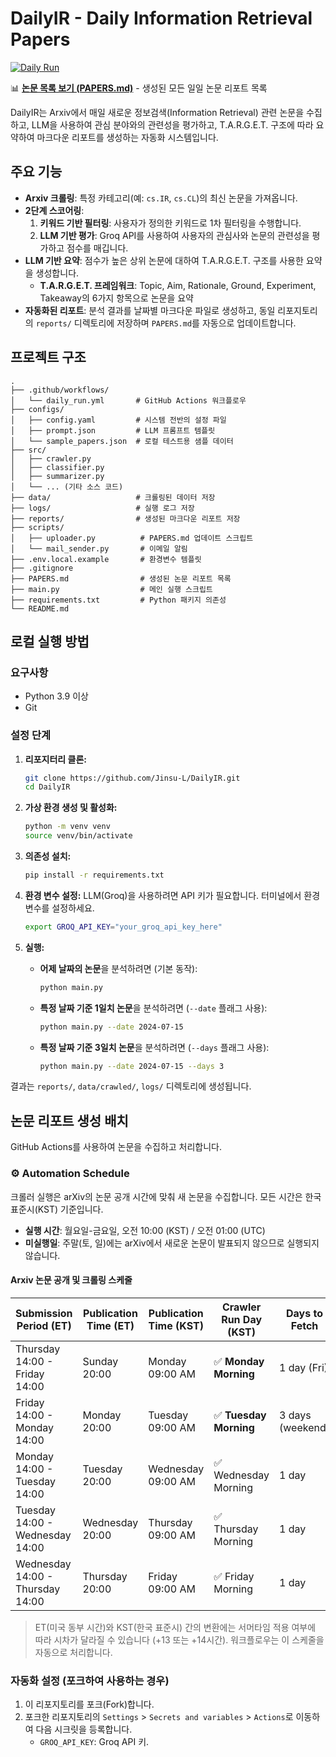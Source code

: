 # DailyIR - Daily Information Retrieval Papers

[![Daily Run](https://github.com/Jinsu-L/DailyIR/actions/workflows/daily_run.yml/badge.svg)](https://github.com/Jinsu-L/DailyIR/actions/workflows/daily_run.yml)

📊 **[논문 목록 보기 (PAPERS.md)](./PAPERS.md)** - 생성된 모든 일일 논문 리포트 목록

DailyIR는 Arxiv에서 매일 새로운 정보검색(Information Retrieval) 관련 논문을 수집하고, LLM을 사용하여 관심 분야와의 관련성을 평가하고, T.A.R.G.E.T. 구조에 따라 요약하여 마크다운 리포트를 생성하는 자동화 시스템입니다.

## 주요 기능

-   **Arxiv 크롤링**: 특정 카테고리(예: `cs.IR`, `cs.CL`)의 최신 논문을 가져옵니다.
-   **2단계 스코어링**:
    1.  **키워드 기반 필터링**: 사용자가 정의한 키워드로 1차 필터링을 수행합니다.
    2.  **LLM 기반 평가**: Groq API를 사용하여 사용자의 관심사와 논문의 관련성을 평가하고 점수를 매깁니다.
-   **LLM 기반 요약**: 점수가 높은 상위 논문에 대하여 T.A.R.G.E.T. 구조를 사용한 요약을 생성합니다.
    -   **T.A.R.G.E.T. 프레임워크**: Topic, Aim, Rationale, Ground, Experiment, Takeaway의 6가지 항목으로 논문을 요약
-   **자동화된 리포트**: 분석 결과를 날짜별 마크다운 파일로 생성하고, 동일 리포지토리의 `reports/` 디렉토리에 저장하며 `PAPERS.md`를 자동으로 업데이트합니다.

## 프로젝트 구조

```
.
├── .github/workflows/
│   └── daily_run.yml       # GitHub Actions 워크플로우
├── configs/
│   ├── config.yaml         # 시스템 전반의 설정 파일
│   ├── prompt.json         # LLM 프롬프트 템플릿
│   └── sample_papers.json  # 로컬 테스트용 샘플 데이터
├── src/
│   ├── crawler.py
│   ├── classifier.py
│   ├── summarizer.py
│   └── ... (기타 소스 코드)
├── data/                   # 크롤링된 데이터 저장
├── logs/                   # 실행 로그 저장
├── reports/                # 생성된 마크다운 리포트 저장
├── scripts/
│   ├── uploader.py          # PAPERS.md 업데이트 스크립트
│   └── mail_sender.py       # 이메일 알림
├── .env.local.example       # 환경변수 템플릿
├── .gitignore
├── PAPERS.md                # 생성된 논문 리포트 목록
├── main.py                  # 메인 실행 스크립트
├── requirements.txt         # Python 패키지 의존성
└── README.md
```

## 로컬 실행 방법

### 요구사항
-   Python 3.9 이상
-   Git

### 설정 단계
1.  **리포지터리 클론:**
    ```bash
    git clone https://github.com/Jinsu-L/DailyIR.git
    cd DailyIR
    ```

2.  **가상 환경 생성 및 활성화:**
    ```bash
    python -m venv venv
    source venv/bin/activate
    ```

3.  **의존성 설치:**
    ```bash
    pip install -r requirements.txt
    ```

4.  **환경 변수 설정:**
    LLM(Groq)을 사용하려면 API 키가 필요합니다. 터미널에서 환경 변수를 설정하세요.
    ```bash
    export GROQ_API_KEY="your_groq_api_key_here"
    ```

5.  **실행:**
    -   **어제 날짜의 논문**을 분석하려면 (기본 동작):
        ```bash
        python main.py
        ```
    -   **특정 날짜 기준 1일치 논문**을 분석하려면 (`--date` 플래그 사용):
        ```bash
        python main.py --date 2024-07-15
        ```
    -   **특정 날짜 기준 3일치 논문**을 분석하려면 (`--days` 플래그 사용):
        ```bash
        python main.py --date 2024-07-15 --days 3
        ```

결과는 `reports/`, `data/crawled/`, `logs/` 디렉토리에 생성됩니다.

## 논문 리포트 생성 배치

GitHub Actions를 사용하여 논문을 수집하고 처리합니다.

### ⚙️ Automation Schedule

크롤러 실행은 arXiv의 논문 공개 시간에 맞춰 새 논문을 수집합니다. 모든 시간은 한국 표준시(KST) 기준입니다.

-   **실행 시간**: 월요일-금요일, 오전 10:00 (KST) / 오전 01:00 (UTC)
-   **미실행일**: 주말(토, 일)에는 arXiv에서 새로운 논문이 발표되지 않으므로 실행되지 않습니다.

#### Arxiv 논문 공개 및 크롤링 스케줄

| Submission Period (ET)        | Publication Time (ET) | Publication Time (KST) | Crawler Run Day (KST) | Days to Fetch |
|-------------------------------|-----------------------|------------------------|-------------------------|---------------|
| Thursday 14:00 - Friday 14:00 | Sunday 20:00          | Monday 09:00 AM        | ✅ **Monday Morning**     | 1 day (Fri)   |
| Friday 14:00 - Monday 14:00   | Monday 20:00          | Tuesday 09:00 AM       | ✅ **Tuesday Morning**    | 3 days (weekend)|
| Monday 14:00 - Tuesday 14:00  | Tuesday 20:00         | Wednesday 09:00 AM     | ✅ Wednesday Morning    | 1 day         |
| Tuesday 14:00 - Wednesday 14:00| Wednesday 20:00       | Thursday 09:00 AM      | ✅ Thursday Morning   | 1 day         |
| Wednesday 14:00 - Thursday 14:00| Thursday 20:00        | Friday 09:00 AM        | ✅ Friday Morning     | 1 day         |

> ET(미국 동부 시간)와 KST(한국 표준시) 간의 변환에는 서머타임 적용 여부에 따라 시차가 달라질 수 있습니다 (+13 또는 +14시간). 워크플로우는 이 스케줄을 자동으로 처리합니다.

### 자동화 설정 (포크하여 사용하는 경우)

1.  이 리포지토리를 포크(Fork)합니다.
2.  포크한 리포지토리의 `Settings` > `Secrets and variables` > `Actions`로 이동하여 다음 시크릿을 등록합니다.
    -   `GROQ_API_KEY`: Groq API 키.